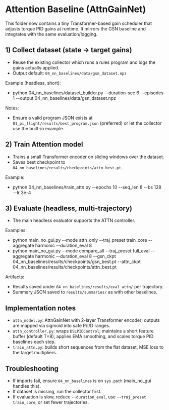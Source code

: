 # Attention Baseline (AttnGainNet)

This folder now contains a tiny Transformer-based gain scheduler that adjusts torque PID gains at runtime. It mirrors the GSN baseline and integrates with the same evaluation/logging.

## 1) Collect dataset (state -> target gains)
- Reuse the existing collector which runs a rules program and logs the gains actually applied.
- Output default: `04_nn_baselines/data/gsn_dataset.npz`

Example (headless, short):
- python 04_nn_baselines/dataset_builder.py --duration-sec 6 --episodes 1 --output 04_nn_baselines/data/gsn_dataset.npz

Notes:
- Ensure a valid program JSON exists at `01_pi_flight/results/best_program.json` (preferred) or let the collector use the built-in example.

## 2) Train Attention model
- Trains a small Transformer encoder on sliding windows over the dataset.
- Saves best checkpoint to `04_nn_baselines/results/checkpoints/attn_best.pt`.

Example:
- python 04_nn_baselines/train_attn.py --epochs 10 --seq_len 8 --bs 128 --lr 3e-4

## 3) Evaluate (headless, multi-trajectory)
- The main headless evaluator supports the ATTN controller.

Examples:
- python main_no_gui.py --mode attn_only --traj_preset train_core --aggregate harmonic --duration_eval 8
- python main_no_gui.py --mode compare_all --traj_preset full_eval --aggregate harmonic --duration_eval 8 --gsn_ckpt 04_nn_baselines/results/checkpoints/gsn_best.pt --attn_ckpt 04_nn_baselines/results/checkpoints/attn_best.pt

Artifacts:
- Results saved under `04_nn_baselines/results/eval_attn/` per trajectory.
- Summary JSON saved to `results/summaries/` as with other baselines.

## Implementation notes
- `attn_model.py`: AttnGainNet with 2-layer Transformer encoder; outputs are mapped via sigmoid into safe P/I/D ranges.
- `attn_controller.py`: wraps `DSLPIDControl`; maintains a short feature buffer (default T=8), applies EMA smoothing, and scales torque PID baselines each step.
- `train_attn.py`: builds short sequences from the flat dataset, MSE loss to the target multipliers.

## Troubleshooting
- If imports fail, ensure `04_nn_baselines` is on `sys.path` (main_no_gui handles this). 
- If dataset is missing, run the collector first.
- If evaluation is slow, reduce `--duration_eval`, use `--traj_preset train_core`, or set fewer trajectories.

